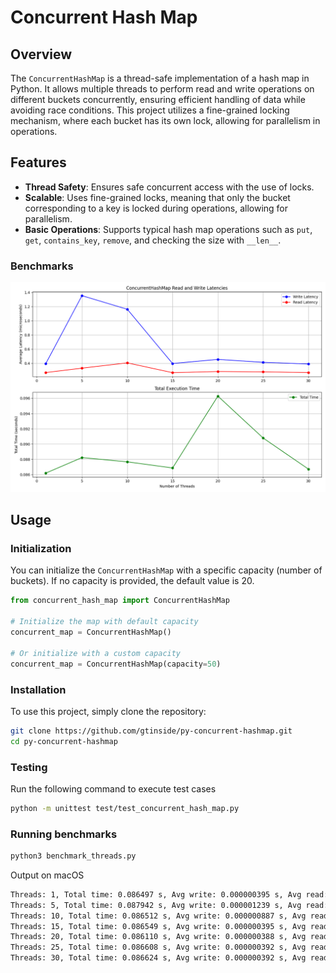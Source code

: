 # Concurrent Hash Map

## Overview

The `ConcurrentHashMap` is a thread-safe implementation of a hash map in Python. It allows multiple threads to perform read and write operations on different buckets concurrently, ensuring efficient handling of data while avoiding race conditions. This project utilizes a fine-grained locking mechanism, where each bucket has its own lock, allowing for parallelism in operations.

## Features

- **Thread Safety**: Ensures safe concurrent access with the use of locks.
- **Scalable**: Uses fine-grained locks, meaning that only the bucket corresponding to a key is locked during operations, allowing for parallelism.
- **Basic Operations**: Supports typical hash map operations such as `put`, `get`, `contains_key`, `remove`, and checking the size with `__len__`.


### Benchmarks
![benchmarks](./assets/Benchmark.png)

## Usage

### Initialization
You can initialize the `ConcurrentHashMap` with a specific capacity (number of buckets). If no capacity is provided, the default value is 20.

```python
from concurrent_hash_map import ConcurrentHashMap

# Initialize the map with default capacity
concurrent_map = ConcurrentHashMap()

# Or initialize with a custom capacity
concurrent_map = ConcurrentHashMap(capacity=50) 
```

### Installation
To use this project, simply clone the repository:

```bash
git clone https://github.com/gtinside/py-concurrent-hashmap.git
cd py-concurrent-hashmap
```

### Testing
Run the following command to execute test cases
```bash
python -m unittest test/test_concurrent_hash_map.py
```

### Running benchmarks

```bash
python3 benchmark_threads.py 
```
Output on macOS

```bash
Threads: 1, Total time: 0.086497 s, Avg write: 0.000000395 s, Avg read: 0.000000268 s
Threads: 5, Total time: 0.087942 s, Avg write: 0.000001239 s, Avg read: 0.000001286 s
Threads: 10, Total time: 0.086512 s, Avg write: 0.000000887 s, Avg read: 0.000000551 s
Threads: 15, Total time: 0.086549 s, Avg write: 0.000000395 s, Avg read: 0.000000267 s
Threads: 20, Total time: 0.086110 s, Avg write: 0.000000388 s, Avg read: 0.000000267 s
Threads: 25, Total time: 0.086608 s, Avg write: 0.000000392 s, Avg read: 0.000000267 s
Threads: 30, Total time: 0.086624 s, Avg write: 0.000000392 s, Avg read: 0.000000267 s
```
